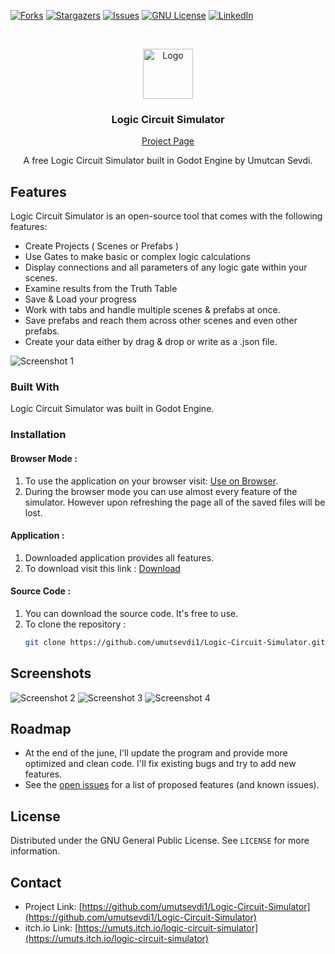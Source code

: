 [![Forks][forks-shield]][forks-url]
[![Stargazers][stars-shield]][stars-url]
[![Issues][issues-shield]][issues-url]
[![GNU License][license-shield]][license-url]
[![LinkedIn][linkedin-shield]][linkedin-url]



<!-- PROJECT LOGO -->
<br />
<p align="center">
  <a href="https://github.com/Logic Circuit Simulator">
    <img src="https://raw.githubusercontent.com/umutsevdi1/Logic-Circuit-Simulator/main/icon.png" alt="Logo" width="80" height="80">
  </a>
  
  <h3 align="center">Logic Circuit Simulator</h3>
  
  <a href="https://umuts.itch.io/logic-circuit-simulator">
    <p align="center">Project Page</p>
  </a>
  <p align="center">A free Logic Circuit Simulator built in Godot Engine by Umutcan Sevdi.</p>
  
</p>



## Features
Logic Circuit Simulator is an open-source tool that comes with the following features:
  * Create Projects ( Scenes or Prefabs )
  * Use Gates to make basic or complex logic calculations
  * Display connections and all parameters of any logic gate within your scenes.
  * Examine results from the Truth Table
  * Save & Load your progress
  * Work with tabs and handle multiple scenes & prefabs at once.
  * Save prefabs and reach them across other scenes and even other prefabs. 
  * Create your data either by drag & drop or write as a .json file.

![Screenshot 1](https://raw.githubusercontent.com/umutsevdi1/Logic-Circuit-Simulator/main/screenshots/sc1.png)


### Built With

Logic Circuit Simulator was built in Godot Engine.


### Installation
#### Browser Mode : 
1. To use the application on your browser visit: [Use on Browser](https://umuts.itch.io/logic-circuit-simulator).
2. During the browser mode you can use almost every feature of the simulator. However upon refreshing the page all of the saved files will be lost.
#### Application : 
1. Downloaded application provides all features.
2. To download visit this link : [Download](https://umuts.itch.io/logic-circuit-simulator/purchase)
#### Source Code :
1. You can download the source code. It's free to use.
2. To clone the repository :
   ```sh
   git clone https://github.com/umutsevdi1/Logic-Circuit-Simulator.git
   ```

## Screenshots


![Screenshot 2](https://raw.githubusercontent.com/umutsevdi1/Logic-Circuit-Simulator/main/screenshots/sc2.png)
![Screenshot 3](https://raw.githubusercontent.com/umutsevdi1/Logic-Circuit-Simulator/main/screenshots/sc3.png)
![Screenshot 4](https://raw.githubusercontent.com/umutsevdi1/Logic-Circuit-Simulator/main/screenshots/sc4.png)

<!-- ROADMAP -->
## Roadmap
* At the end of the june, I'll update the program and provide more optimized and clean code. I'll fix existing bugs and try to add new features.
* See the [open issues](https://github.com/umutsevdi1/Logic-Circuit-Simulator/issues) for a list of proposed features (and known issues).


<!-- LICENSE -->
## License

Distributed under the  GNU General Public License. See `LICENSE` for more information.



<!-- CONTACT -->
## Contact
* Project Link: [https://github.com/umutsevdi1/Logic-Circuit-Simulator](https://github.com/umutsevdi1/Logic-Circuit-Simulator)
* itch.io Link: [https://umuts.itch.io/logic-circuit-simulator](https://umuts.itch.io/logic-circuit-simulator)



<!-- MARKDOWN LINKS & IMAGES -->
<!-- https://www.markdownguide.org/basic-syntax/#reference-style-links -->
[forks-shield]: https://img.shields.io/github/forks/umutsevdi1/Logic-Circuit-Simulator.svg?style=for-the-badge
[forks-url]: https://github.com/umutsevdi1/Logic-Circuit-Simulator/network/members
[stars-shield]: https://img.shields.io/github/stars/umutsevdi1/Logic-Circuit-Simulator.svg?style=for-the-badge
[stars-url]: https://github.com/umutsevdi1/Logic-Circuit-Simulator/stargazers
[issues-shield]: https://img.shields.io/github/issues/umutsevdi1/Logic-Circuit-Simulator.svg?style=for-the-badge
[issues-url]: https://github.com/umutsevdi1/Logic-Circuit-Simulator/issues
[license-shield]: https://img.shields.io/github/license/umutsevdi1/Logic-Circuit-Simulator.svg?style=for-the-badge
[license-url]: https://github.com/umutsevdi1/Logic-Circuit-Simulator/blob/main/LICENSE
[linkedin-shield]: https://img.shields.io/badge/-LinkedIn-black.svg?style=for-the-badge&logo=linkedin&colorB=555
[linkedin-url]: https://linkedin.com/in/umut-sevdi
[product-screenshot]: images/screenshot.png

